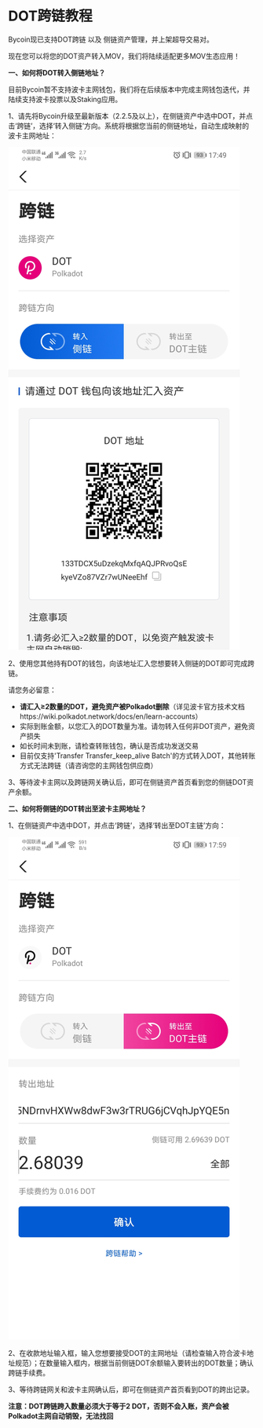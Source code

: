 # DOT跨链教程

Bycoin现已支持DOT跨链 以及 侧链资产管理，并上架超导交易对。

现在您可以将您的DOT资产转入MOV，我们将陆续适配更多MOV生态应用！

**一、如何将DOT转入侧链地址？**

目前Bycoin暂不支持波卡主网钱包，我们将在后续版本中完成主网钱包迭代，并陆续支持波卡投票以及Staking应用。

1、请先将Bycoin升级至最新版本（2.2.5及以上），在侧链资产中选中DOT，并点击‘跨链’，选择‘转入侧链’方向。系统将根据您当前的侧链地址，自动生成映射的波卡主网地址：

![img](../images/dot/1.jpg)

2、使用您其他持有DOT的钱包，向该地址汇入您想要转入侧链的DOT即可完成跨链。

请您务必留意：

- **请汇入≥2数量的DOT，避免资产被Polkadot删除**（详见波卡官方技术文档https://wiki.polkadot.network/docs/en/learn-accounts）
- 实际到账金额，以您汇入的DOT数量为准。请勿转入任何非DOT资产，避免资产损失
- 如长时间未到账，请检查转账钱包，确认是否成功发送交易
- 目前仅支持'Transfer Transfer_keep_alive Batch'的方式转入DOT，其他转账方式无法跨链（请咨询您的主网钱包供应商）

3、等待波卡主网以及跨链网关确认后，即可在侧链资产首页看到您的侧链DOT资产余额。

**二、如何将侧链的DOT转出至波卡主网地址？**

1、在侧链资产中选中DOT，并点击‘跨链’，选择‘转出至DOT主链’方向：

![img](../images/dot/3.jpg)

2、在收款地址输入框，输入您想要接受DOT的主网地址（请检查输入符合波卡地址规范）；在数量输入框内，根据当前侧链DOT余额输入要转出的DOT数量；确认跨链手续费。

3、等待跨链网关和波卡主网确认后，即可在侧链资产首页看到DOT的跨出记录。

**注意：DOT跨链跨入数量必须大于等于2 DOT，否则不会入账，资产会被Polkadot主网自动销毁，无法找回**